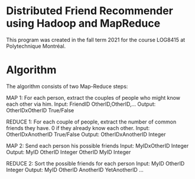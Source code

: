 # Distributed Friend Recommender using Hadoop and MapReduce
This program was created in the fall term 2021 for the course LOG8415 at Polytechnique Montréal.

# Algorithm

The algorithm consists of two Map-Reduce steps:

MAP 1:
For each person, extract the couples of people who might know each other via him.
Input: FriendID				OtherID,OtherID,...
Output: OtherIDxOtherID		True/False

REDUCE 1:
For each couple of people, extract the number of common friends they have. 0 if they already know each other.
Input: OtherIDxAnotherID		True/False
Output: OtherIDxAnotherID		Integer

MAP 2:
Send each person his possible friends
Input: MyIDxOtherID		Integer
Output: MyID 		OtherID Integer
		OtherID 	MyID Integer

REDUCE 2:
Sort the possible friends for each person
Input: MyID 	OtherID Integer
Output: MyID	OtherID AnotherID YetAnotherID ...